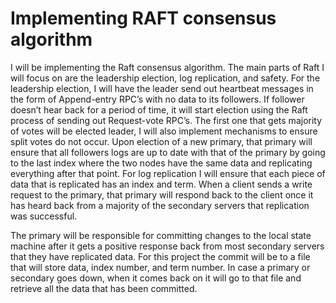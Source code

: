 # Implementing RAFT consensus algorithm

 
I will be implementing the Raft consensus algorithm. The main parts of Raft I will focus on are the leadership election, log replication, and safety. For the leadership election, I will have the leader send out heartbeat messages in the form of Append-entry RPC’s with no data to its followers. If follower doesn’t hear back for a period of time, it will start election using the Raft process of sending out Request-vote RPC’s. The first one that gets majority of votes will be elected leader, I will also implement mechanisms to ensure split votes do not occur. Upon election of a new primary, that primary will ensure that all followers logs are up to date with that of the primary by going to the last index where the two nodes have the same data and replicating everything after that point. For log replication I will ensure that each piece of data that is replicated has an index and term. When a client sends a write request to the primary, that primary will respond back to the client once it has heard back from a majority of the secondary servers that replication was successful.  
 
The primary will be responsible for committing changes to the local state machine after it gets a positive response back from most secondary servers that they have replicated data. For this project the commit will be to a file that will store data, index number, and term number. In case a primary or secondary goes down, when it comes back on it will go to that file and retrieve all the data that has been committed. 
